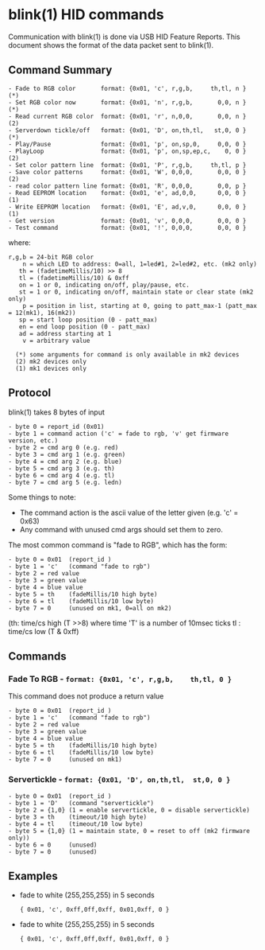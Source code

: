 
blink(1) HID commands
=====================

Communication with blink(1) is done via USB HID Feature Reports.
This document shows the format of the data packet sent to blink(1).


## Command Summary ##

    - Fade to RGB color       format: {0x01, 'c', r,g,b,     th,tl, n } (*)
    - Set RGB color now       format: {0x01, 'n', r,g,b,       0,0, n } (*)
    - Read current RGB color  format: {0x01, 'r', n,0,0,       0,0, n } (2)
    - Serverdown tickle/off   format: {0x01, 'D', on,th,tl,   st,0, 0 } (*)
    - Play/Pause              format: {0x01, 'p', on,sp,0,     0,0, 0 }
    - PlayLoop                format: {0x01, 'p', on,sp,ep,c,    0, 0 } (2)
    - Set color pattern line  format: {0x01, 'P', r,g,b,     th,tl, p }
    - Save color patterns     format: {0x01, 'W', 0,0,0,       0,0, 0 } (2)
    - read color pattern line format: {0x01, 'R', 0,0,0,       0,0, p }
    - Read EEPROM location    format: {0x01, 'e', ad,0,0,      0,0, 0 } (1)
    - Write EEPROM location   format: {0x01, 'E', ad,v,0,      0,0, 0 } (1)
    - Get version             format: {0x01, 'v', 0,0,0,       0,0, 0 } 
    - Test command            format: {0x01, '!', 0,0,0,       0,0, 0 }

where:

    r,g,b = 24-bit RGB color
        n = which LED to address: 0=all, 1=led#1, 2=led#2, etc. (mk2 only)
       th = (fadetimeMillis/10) >> 8
       tl = (fadetimeMillis/10) & 0xff
       on = 1 or 0, indicating on/off, play/pause, etc.
       st = 1 or 0, indicating on/off, maintain state or clear state (mk2 only)
        p = position in list, starting at 0, going to patt_max-1 (patt_max = 12(mk1), 16(mk2))
       sp = start loop position (0 - patt_max)
       en = end loop position (0 - patt_max)
       ad = address starting at 1
        v = arbitrary value 

      (*) some arguments for command is only available in mk2 devices
      (2) mk2 devices only
      (1) mk1 devices only


Protocol
--------

blink(1) takes 8 bytes of input

    - byte 0 = report_id (0x01)
    - byte 1 = command action ('c' = fade to rgb, 'v' get firmware version, etc.)
    - byte 2 = cmd arg 0 (e.g. red)
    - byte 3 = cmd arg 1 (e.g. green)
    - byte 4 = cmd arg 2 (e.g. blue)
    - byte 5 = cmd arg 3 (e.g. th)
    - byte 6 = cmd arg 4 (e.g. tl)
    - byte 7 = cmd arg 5 (e.g. ledn)

Some things to note:

- The command action is the ascii value of the letter given (e.g. 'c' = 0x63)
- Any command with unused cmd args should set them to zero.


The most common command is "fade to RGB", which has the form:

    - byte 0 = 0x01  (report_id )
    - byte 1 = 'c'   (command "fade to rgb")
    - byte 2 = red value
    - byte 3 = green value
    - byte 4 = blue value
    - byte 5 = th    (fadeMillis/10 high byte)
    - byte 6 = tl    (fadeMillis/10 low byte)
    - byte 7 = 0     (unused on mk1, 0=all on mk2) 

(th: time/cs high (T >>8)  where time 'T' is a number of 10msec ticks
tl : time/cs low (T & 0xff)


Commands
--------

### Fade To RGB - `format: {0x01, 'c', r,g,b,    th,tl, 0 }`
This command does not produce a return value

    - byte 0 = 0x01  (report_id )
    - byte 1 = 'c'   (command "fade to rgb")
    - byte 2 = red value
    - byte 3 = green value
    - byte 4 = blue value
    - byte 5 = th    (fadeMillis/10 high byte)
    - byte 6 = tl    (fadeMillis/10 low byte)
    - byte 7 = 0     (unused on mk1)

### Servertickle - `format: {0x01, 'D', on,th,tl,  st,0, 0 }`

    - byte 0 = 0x01  (report_id )
    - byte 1 = 'D'   (command "servertickle")
    - byte 2 = {1,0} (1 = enable servertickle, 0 = disable servertickle)
    - byte 3 = th    (timeout/10 high byte)
    - byte 4 = tl    (timeout/10 low byte)
    - byte 5 = {1,0} (1 = maintain state, 0 = reset to off (mk2 firmware only))
    - byte 6 = 0     (unused)
    - byte 7 = 0     (unused)


Examples
--------

* fade to white (255,255,255) in 5 seconds

  `{ 0x01, 'c', 0xff,0ff,0xff, 0x01,0xff, 0 }`


* fade to white (255,255,255) in 5 seconds

  `{ 0x01, 'c', 0xff,0ff,0xff, 0x01,0xff, 0 }`


